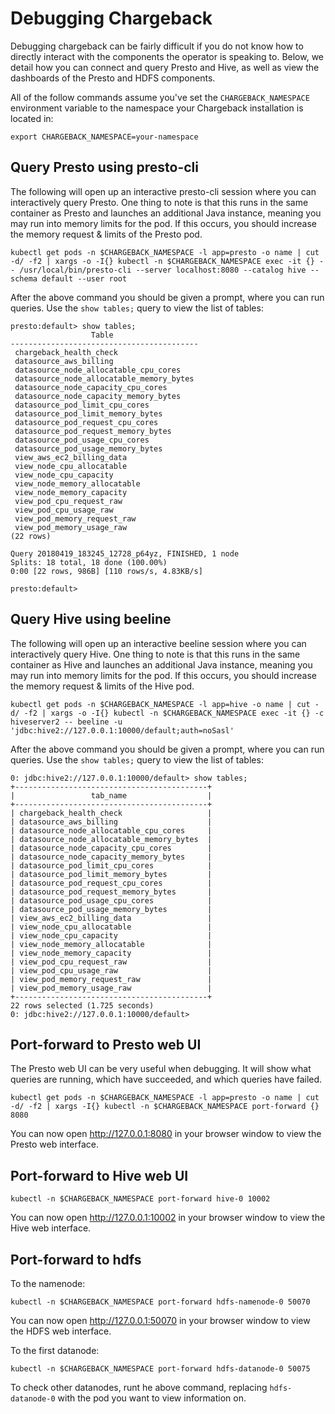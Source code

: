 # Debugging Chargeback

Debugging chargeback can be fairly difficult if you do not know how to directly interact with the components the operator is speaking to.
Below, we detail how you can connect and query Presto and Hive, as well as view the dashboards of the Presto and HDFS components.

All of the follow commands assume you've set the `CHARGEBACK_NAMESPACE` environment variable to the namespace your Chargeback installation is located in:

```
export CHARGEBACK_NAMESPACE=your-namespace
```

## Query Presto using presto-cli

The following will open up an interactive presto-cli session where you can interactively query Presto. One thing to note is that this runs in the same container as Presto and launches an additional Java instance, meaning you may run into memory limits for the pod. If this occurs, you should increase the memory request & limits of the Presto pod.

```
kubectl get pods -n $CHARGEBACK_NAMESPACE -l app=presto -o name | cut -d/ -f2 | xargs -o -I{} kubectl -n $CHARGEBACK_NAMESPACE exec -it {} -- /usr/local/bin/presto-cli --server localhost:8080 --catalog hive --schema default --user root
```

After the above command you should be given a prompt, where you can run queries. Use the `show tables;` query to view the list of tables:

```
presto:default> show tables;
                  Table
------------------------------------------
 chargeback_health_check
 datasource_aws_billing
 datasource_node_allocatable_cpu_cores
 datasource_node_allocatable_memory_bytes
 datasource_node_capacity_cpu_cores
 datasource_node_capacity_memory_bytes
 datasource_pod_limit_cpu_cores
 datasource_pod_limit_memory_bytes
 datasource_pod_request_cpu_cores
 datasource_pod_request_memory_bytes
 datasource_pod_usage_cpu_cores
 datasource_pod_usage_memory_bytes
 view_aws_ec2_billing_data
 view_node_cpu_allocatable
 view_node_cpu_capacity
 view_node_memory_allocatable
 view_node_memory_capacity
 view_pod_cpu_request_raw
 view_pod_cpu_usage_raw
 view_pod_memory_request_raw
 view_pod_memory_usage_raw
(22 rows)

Query 20180419_183245_12728_p64yz, FINISHED, 1 node
Splits: 18 total, 18 done (100.00%)
0:00 [22 rows, 986B] [110 rows/s, 4.83KB/s]

presto:default>
```

## Query Hive using beeline

The following will open up an interactive beeline session where you can interactively query Hive. One thing to note is that this runs in the same container as Hive and launches an additional Java instance, meaning you may run into memory limits for the pod. If this occurs, you should increase the memory request & limits of the Hive pod.

```
kubectl get pods -n $CHARGEBACK_NAMESPACE -l app=hive -o name | cut -d/ -f2 | xargs -o -I{} kubectl -n $CHARGEBACK_NAMESPACE exec -it {} -c hiveserver2 -- beeline -u 'jdbc:hive2://127.0.0.1:10000/default;auth=noSasl'
```

After the above command you should be given a prompt, where you can run queries. Use the `show tables;` query to view the list of tables:

```
0: jdbc:hive2://127.0.0.1:10000/default> show tables;
+-------------------------------------------+
|                 tab_name                  |
+-------------------------------------------+
| chargeback_health_check                   |
| datasource_aws_billing                    |
| datasource_node_allocatable_cpu_cores     |
| datasource_node_allocatable_memory_bytes  |
| datasource_node_capacity_cpu_cores        |
| datasource_node_capacity_memory_bytes     |
| datasource_pod_limit_cpu_cores            |
| datasource_pod_limit_memory_bytes         |
| datasource_pod_request_cpu_cores          |
| datasource_pod_request_memory_bytes       |
| datasource_pod_usage_cpu_cores            |
| datasource_pod_usage_memory_bytes         |
| view_aws_ec2_billing_data                 |
| view_node_cpu_allocatable                 |
| view_node_cpu_capacity                    |
| view_node_memory_allocatable              |
| view_node_memory_capacity                 |
| view_pod_cpu_request_raw                  |
| view_pod_cpu_usage_raw                    |
| view_pod_memory_request_raw               |
| view_pod_memory_usage_raw                 |
+-------------------------------------------+
22 rows selected (1.725 seconds)
0: jdbc:hive2://127.0.0.1:10000/default>
```

## Port-forward to Presto web UI

The Presto web UI can be very useful when debugging.
It will show what queries are running, which have succeeded, and which queries have failed.

```
kubectl get pods -n $CHARGEBACK_NAMESPACE -l app=presto -o name | cut -d/ -f2 | xargs -I{} kubectl -n $CHARGEBACK_NAMESPACE port-forward {} 8080
```

You can now open http://127.0.0.1:8080 in your browser window to view the Presto web interface.

## Port-forward to Hive web UI

```
kubectl -n $CHARGEBACK_NAMESPACE port-forward hive-0 10002
```

You can now open http://127.0.0.1:10002 in your browser window to view the Hive web interface.


## Port-forward to hdfs

To the namenode:

```
kubectl -n $CHARGEBACK_NAMESPACE port-forward hdfs-namenode-0 50070
```

You can now open http://127.0.0.1:50070 in your browser window to view the HDFS web interface.


To the first datanode:

```
kubectl -n $CHARGEBACK_NAMESPACE port-forward hdfs-datanode-0 50075
```

To check other datanodes, runt he above command, replacing `hdfs-datanode-0` with the pod you want to view information on.
